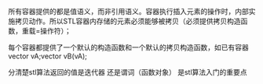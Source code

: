 所有容器提供的都是值语义，而非引用语义。容器执行插入元素的操作时，内部实施拷贝动作。所以STL容器内存储的元素必须能够被拷贝（必须提供拷贝构造函数，重载=操作符）；

每个容器都提供了一个默认的构造函数和一个默认的拷贝构造函数，如已有容器vector<int> vA;vector<int> vB(vA);

分清楚stl算法返回的值是迭代器 还是谓词（函数对象） 是stl算法入门的重要点